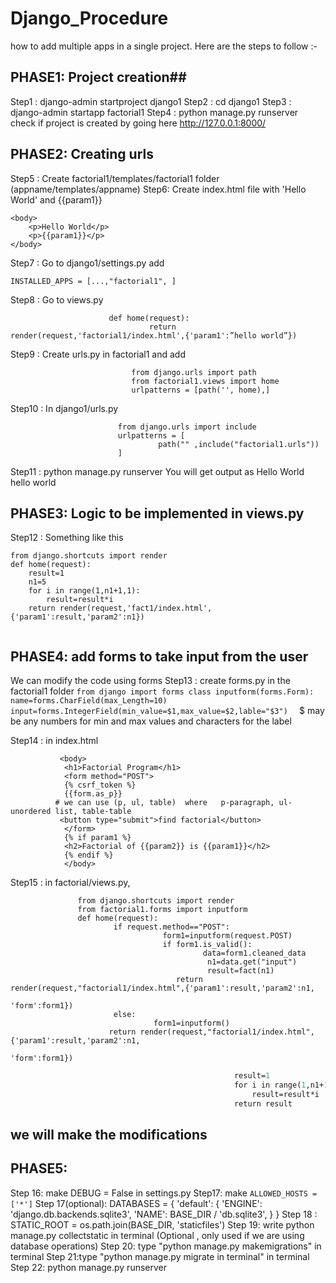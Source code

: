 # Django_Procedure

how to add multiple apps in a single project. 
Here are the steps to follow :-

## PHASE1: Project creation##
Step1 : django-admin startproject django1
Step2 : cd django1
Step3 : django-admin startapp factorial1
Step4 : python manage.py runserver
check if project is created by going here http://127.0.0.1:8000/

## PHASE2: Creating urls ##
Step5 : Create factorial1/templates/factorial1 folder    (appname/templates/appname)
Step6:  Create index.html file with 'Hello World' and {{param1}}

```
<body>
    <p>Hello World</p>
    <p>{{param1}}</p>
</body>
```

Step7 : Go to django1/settings.py add 
```
INSTALLED_APPS = [...,"factorial1", ]
```

Step8 : Go to views.py
```
                      def home(request):
                               return render(request,'factorial1/index.html',{'param1':”hello world”})
```

Step9 : Create urls.py in factorial1 and add
```
                           from django.urls import path
                           from factorial1.views import home
                           urlpatterns = [path('', home),]
```

Step10 : In django1/urls.py
```
                        from django.urls import include
                        urlpatterns = [
                                 path("" ,include("factorial1.urls"))
                        ]
```

Step11 : python manage.py runserver
You will get output as 
Hello World 
hello world

## PHASE3: Logic to be implemented in views.py ## 
Step12 :
Something like this
```
from django.shortcuts import render
def home(request):
    result=1
    n1=5
    for i in range(1,n1+1,1):
        result=result*i
    return render(request,'fact1/index.html',{'param1':result,'param2':n1})
    
```

## PHASE4: add forms to take input from the user ##
 We can modify the code using forms
  Step13 : create forms.py in the factorial1 folder
         ```
               from django import forms
               class inputform(forms.Form):
                name=forms.CharField(max_Length=10)
                input=forms.IntegerField(min_value=$1,max_value=$2,lable="$3")  
        ```
  $ may be any numbers for min and max values and characters for the label

Step14 : in index.html
```
           <body>
            <h1>Factorial Program</h1>
            <form method="POST">
            {% csrf_token %}
            {{form.as_p}}    
          # we can use (p, ul, table)  where   p-paragraph, ul-unordered list, table-table
           <button type="submit">find factorial</button>
            </form>
            {% if param1 %}
            <h2>Factorial of {{param2}} is {{param1}}</h2>
            {% endif %}
            </body>
```

Step15 : in factorial/views.py, 
```
               from django.shortcuts import render
               from factorial1.forms import inputform
               def home(request):
                       if request.method=="POST":
                                  form1=inputform(request.POST)
                                  if form1.is_valid():
                                           data=form1.cleaned_data
                                            n1=data.get("input")
                                            result=fact(n1)
                                     return render(request,"factorial1/index.html",{'param1':result,'param2':n1,
                                                          'form':form1})
                       else:
                                form1=inputform()  
                      return render(request,"factorial1/index.html",{'param1':result,'param2':n1,
                                                         'form':form1})
```
```                                            def fact(n1):  
                                                  result=1
                                                  for i in range(1,n1+1,1):
                                                      result=result*i
                                                  return result
```
                                           

## we will make the modifications ##

## PHASE5: ##
Step 16: make DEBUG = False in settings.py
Step17: make 
```ALLOWED_HOSTS = ['*']```
Step 17(optional):   DATABASES = {
    'default': {
        'ENGINE': 'django.db.backends.sqlite3',
        'NAME': BASE_DIR / 'db.sqlite3',
    }
}
Step 18 : STATIC_ROOT = os.path.join(BASE_DIR, 'staticfiles')
Step 19: write python manage.py collectstatic in terminal
(Optional , only used if we are using database operations)
Step 20: type "python manage.py makemigrations" in terminal
Step 21:type  "python manage.py migrate in terminal" in terminal
Step 22:  python manage.py runserver
